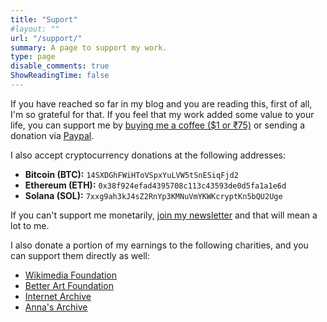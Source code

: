 ```yaml
---
title: "Suport"
#layout: ""
url: "/support/"
summary: A page to support my work.
type: page
disable_comments: true
ShowReadingTime: false
---
```


If you have reached so far in my blog and you are reading this, first of all, I'm so grateful for that. If you feel that my work added some value to your life, you can support me by [buying me a coffee ($1 or ₹75)](https://ko-fi.com/rishikeshs) or sending a donation via [Paypal](https://paypal.me/RishikeshSHari?country.x=IN&locale.x=en_GB).

I also accept cryptocurrency donations at the following addresses:

- **Bitcoin (BTC):** `14SXDGhFWiHToVSpxYuLVW5tSnESiqFjd2`  
- **Ethereum (ETH):** `0x38f924efad4395708c113c43593de0d5fa1a1e6d`  
- **Solana (SOL):** `7xxg9ah3kJ4sZ2RnYp3KMNuVmYKWKcryptKn5bQU2Uge`  

If you can't support me monetarily, [join my newsletter](https://rishikesh.substack.com/) and that will mean a lot to me.

I also donate a portion of my earnings to the following charities, and you can support them directly as well:

- [Wikimedia Foundation](https://wikimediafoundation.org/support/)
- [Better Art Foundation](https://photomuse.in/index.php/donate/)
- [Internet Archive](https://archive.org/donate)
- [Anna's Archive](https://annas-archive.gs/donate)
